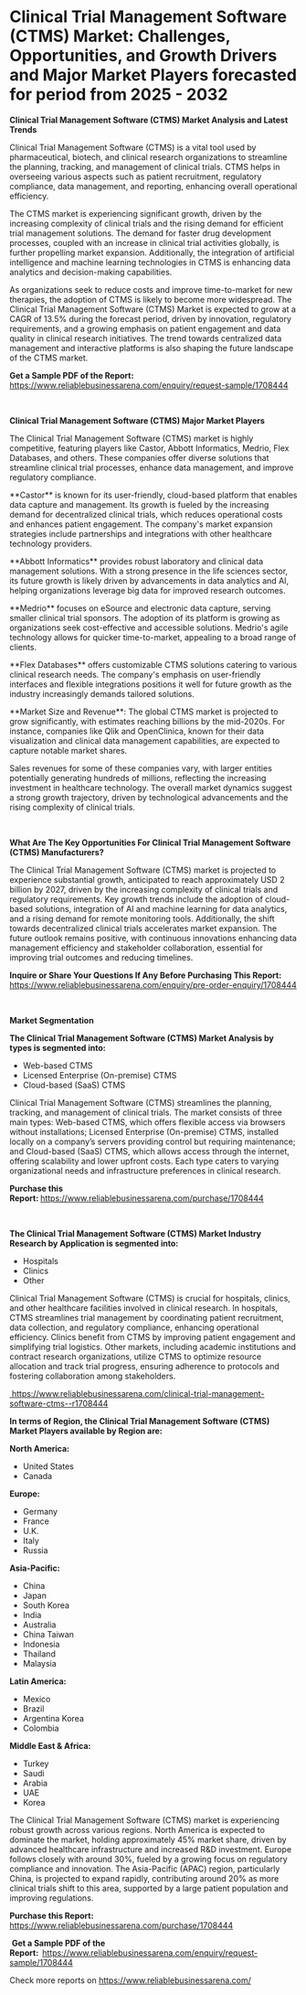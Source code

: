 <p><h1>Clinical Trial Management Software (CTMS) Market: Challenges, Opportunities, and Growth Drivers and Major Market Players forecasted for period from 2025 - 2032</h1></p><p><strong>Clinical Trial Management Software (CTMS) Market Analysis and Latest Trends</strong></p>
<p><p>Clinical Trial Management Software (CTMS) is a vital tool used by pharmaceutical, biotech, and clinical research organizations to streamline the planning, tracking, and management of clinical trials. CTMS helps in overseeing various aspects such as patient recruitment, regulatory compliance, data management, and reporting, enhancing overall operational efficiency.</p><p>The CTMS market is experiencing significant growth, driven by the increasing complexity of clinical trials and the rising demand for efficient trial management solutions. The demand for faster drug development processes, coupled with an increase in clinical trial activities globally, is further propelling market expansion. Additionally, the integration of artificial intelligence and machine learning technologies in CTMS is enhancing data analytics and decision-making capabilities.</p><p>As organizations seek to reduce costs and improve time-to-market for new therapies, the adoption of CTMS is likely to become more widespread. The Clinical Trial Management Software (CTMS) Market is expected to grow at a CAGR of 13.5% during the forecast period, driven by innovation, regulatory requirements, and a growing emphasis on patient engagement and data quality in clinical research initiatives. The trend towards centralized data management and interactive platforms is also shaping the future landscape of the CTMS market.</p></p>
<p><strong>Get a Sample PDF of the Report:&nbsp;</strong> <a href="https://www.reliablebusinessarena.com/enquiry/request-sample/1708444?utm_campaign=1420&utm_medium=2&utm_source=Github&utm_content=ia&utm_term=27032025&utm_id=clinical-trial-management-software-ctms">https://www.reliablebusinessarena.com/enquiry/request-sample/1708444</a></p>
<p>&nbsp;</p>
<p><strong>Clinical Trial Management Software (CTMS) Major Market Players</strong></p>
<p><p>The Clinical Trial Management Software (CTMS) market is highly competitive, featuring players like Castor, Abbott Informatics, Medrio, Flex Databases, and others. These companies offer diverse solutions that streamline clinical trial processes, enhance data management, and improve regulatory compliance.</p><p>**Castor** is known for its user-friendly, cloud-based platform that enables data capture and management. Its growth is fueled by the increasing demand for decentralized clinical trials, which reduces operational costs and enhances patient engagement. The company's market expansion strategies include partnerships and integrations with other healthcare technology providers.</p><p>**Abbott Informatics** provides robust laboratory and clinical data management solutions. With a strong presence in the life sciences sector, its future growth is likely driven by advancements in data analytics and AI, helping organizations leverage big data for improved research outcomes.</p><p>**Medrio** focuses on eSource and electronic data capture, serving smaller clinical trial sponsors. The adoption of its platform is growing as organizations seek cost-effective and accessible solutions. Medrio's agile technology allows for quicker time-to-market, appealing to a broad range of clients.</p><p>**Flex Databases** offers customizable CTMS solutions catering to various clinical research needs. The company's emphasis on user-friendly interfaces and flexible integrations positions it well for future growth as the industry increasingly demands tailored solutions.</p><p>**Market Size and Revenue**: The global CTMS market is projected to grow significantly, with estimates reaching billions by the mid-2020s. For instance, companies like Qlik and OpenClinica, known for their data visualization and clinical data management capabilities, are expected to capture notable market shares. </p><p>Sales revenues for some of these companies vary, with larger entities potentially generating hundreds of millions, reflecting the increasing investment in healthcare technology. The overall market dynamics suggest a strong growth trajectory, driven by technological advancements and the rising complexity of clinical trials.</p></p>
<p>&nbsp;</p>
<p><strong>What Are The Key Opportunities For Clinical Trial Management Software (CTMS) Manufacturers?</strong></p>
<p><p>The Clinical Trial Management Software (CTMS) market is projected to experience substantial growth, anticipated to reach approximately USD 2 billion by 2027, driven by the increasing complexity of clinical trials and regulatory requirements. Key growth trends include the adoption of cloud-based solutions, integration of AI and machine learning for data analytics, and a rising demand for remote monitoring tools. Additionally, the shift towards decentralized clinical trials accelerates market expansion. The future outlook remains positive, with continuous innovations enhancing data management efficiency and stakeholder collaboration, essential for improving trial outcomes and reducing timelines.</p></p>
<p><strong>Inquire or Share Your Questions If Any Before Purchasing This Report:</strong> <a href="https://www.reliablebusinessarena.com/enquiry/pre-order-enquiry/1708444?utm_campaign=1420&utm_medium=2&utm_source=Github&utm_content=ia&utm_term=27032025&utm_id=clinical-trial-management-software-ctms">https://www.reliablebusinessarena.com/enquiry/pre-order-enquiry/1708444</a></p>
<p>&nbsp;</p>
<p><strong>Market Segmentation</strong></p>
<p><strong>The Clinical Trial Management Software (CTMS) Market Analysis by types is segmented into:</strong></p>
<p><ul><li>Web-based CTMS</li><li>Licensed Enterprise (On-premise) CTMS</li><li>Cloud-based (SaaS) CTMS</li></ul></p>
<p><p>Clinical Trial Management Software (CTMS) streamlines the planning, tracking, and management of clinical trials. The market consists of three main types: Web-based CTMS, which offers flexible access via browsers without installations; Licensed Enterprise (On-premise) CTMS, installed locally on a company’s servers providing control but requiring maintenance; and Cloud-based (SaaS) CTMS, which allows access through the internet, offering scalability and lower upfront costs. Each type caters to varying organizational needs and infrastructure preferences in clinical research.</p></p>
<p><strong>Purchase this Report:&nbsp;</strong><a href="https://www.reliablebusinessarena.com/purchase/1708444?utm_campaign=1420&utm_medium=2&utm_source=Github&utm_content=ia&utm_term=27032025&utm_id=clinical-trial-management-software-ctms">https://www.reliablebusinessarena.com/purchase/1708444</a></p>
<p>&nbsp;</p>
<p><strong>The Clinical Trial Management Software (CTMS) Market Industry Research by Application is segmented into:</strong></p>
<p><ul><li>Hospitals</li><li>Clinics</li><li>Other</li></ul></p>
<p><p>Clinical Trial Management Software (CTMS) is crucial for hospitals, clinics, and other healthcare facilities involved in clinical research. In hospitals, CTMS streamlines trial management by coordinating patient recruitment, data collection, and regulatory compliance, enhancing operational efficiency. Clinics benefit from CTMS by improving patient engagement and simplifying trial logistics. Other markets, including academic institutions and contract research organizations, utilize CTMS to optimize resource allocation and track trial progress, ensuring adherence to protocols and fostering collaboration among stakeholders.</p></p>
<p><a href="https://www.reliablebusinessarena.com/clinical-trial-management-software-ctms--r1708444?utm_campaign=1420&utm_medium=2&utm_source=Github&utm_content=ia&utm_term=27032025&utm_id=clinical-trial-management-software-ctms">&nbsp;https://www.reliablebusinessarena.com/clinical-trial-management-software-ctms--r1708444</a></p>
<p><strong>In terms of Region, the Clinical Trial Management Software (CTMS) Market Players available by Region are:</strong></p>
<p>
    <p> <strong> North America: </strong>
        <ul>
            <li>United States</li>
            <li>Canada</li>
        </ul>
        </p> 
    <p> <strong> Europe: </strong>
        <ul>
            <li>Germany</li>
            <li>France</li>
            <li>U.K.</li>
            <li>Italy</li>
            <li>Russia</li>
        </ul>
        </p> 
    <p> <strong> Asia-Pacific: </strong>
        <ul>
            <li>China</li>
            <li>Japan</li>
            <li>South Korea</li>
            <li>India</li>
            <li>Australia</li>
            <li>China Taiwan</li>
            <li>Indonesia</li>
            <li>Thailand</li>
            <li>Malaysia</li>
        </ul>
        </p> 
    <p> <strong> Latin America: </strong>
        <ul>
            <li>Mexico</li>
            <li>Brazil</li>
            <li>Argentina Korea</li>
            <li>Colombia</li>
        </ul>
        </p> 
    <p> <strong> Middle East & Africa: </strong>
        <ul>
            <li>Turkey</li>
            <li>Saudi</li>
            <li>Arabia</li>
            <li>UAE</li>
            <li>Korea</li>
        </ul>
    </p>
    </p>
<p><p>The Clinical Trial Management Software (CTMS) market is experiencing robust growth across various regions. North America is expected to dominate the market, holding approximately 45% market share, driven by advanced healthcare infrastructure and increased R&D investment. Europe follows closely with around 30%, fueled by a growing focus on regulatory compliance and innovation. The Asia-Pacific (APAC) region, particularly China, is projected to expand rapidly, contributing around 20% as more clinical trials shift to this area, supported by a large patient population and improving regulations.</p></p>
<p><strong>Purchase this Report: </strong><a href="https://www.reliablebusinessarena.com/purchase/1708444?utm_campaign=1420&utm_medium=2&utm_source=Github&utm_content=ia&utm_term=27032025&utm_id=clinical-trial-management-software-ctms">https://www.reliablebusinessarena.com/purchase/1708444</a></p>
<p>&nbsp;<strong>Get a Sample PDF of the Report:&nbsp;&nbsp;</strong><a href="https://www.reliablebusinessarena.com/enquiry/request-sample/1708444?utm_campaign=1420&utm_medium=2&utm_source=Github&utm_content=ia&utm_term=27032025&utm_id=clinical-trial-management-software-ctms">https://www.reliablebusinessarena.com/enquiry/request-sample/1708444</a></p>
<p><strong></strong></p>
<p>Check more reports on <a href="https://www.reliablebusinessarena.com/?utm_campaign=1420&utm_medium=2&utm_source=Github&utm_content=ia&utm_term=27032025&utm_id=clinical-trial-management-software-ctms">https://www.reliablebusinessarena.com/</a></p>